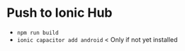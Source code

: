 # Push to Ionic Hub

-   `npm run build`
-   `ionic capacitor add android` < Only if not yet installed
